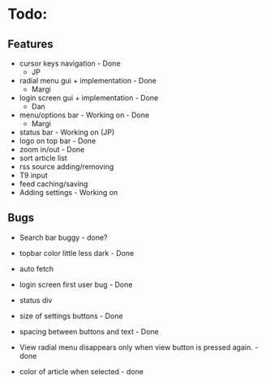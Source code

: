 # Todo:

## Features
 - cursor keys navigation - Done
	 - JP
 - radial menu gui + implementation - Done
	 - Margi
 - login screen gui + implementation - Done
	 - Dan
 - menu/options bar - Working on - Done
	 - Margi
 - status bar - Working on (JP)
 - logo on top bar - Done 
 - zoom in/out - Done
 - sort article list
 - rss source adding/removing
 - T9 input
 - feed caching/saving
 - Adding settings - Working on

## Bugs
 - Search bar buggy - done?
 
 - topbar color little less dark - Done
 - auto fetch
 - login screen first user bug - Done
 - status div
 - size of settings buttons - Done
 - spacing between buttons and text - Done
 - View radial menu disappears only when view button is pressed again. - done
 - color of article when selected - done
